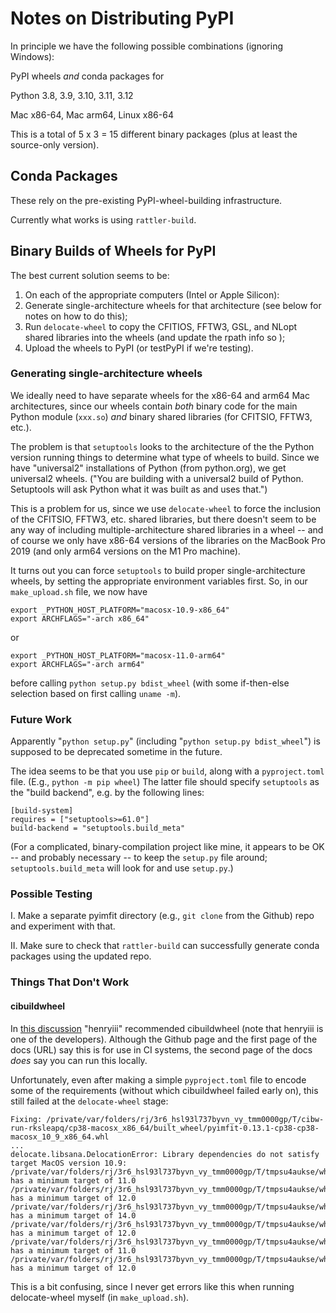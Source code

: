 # Notes on Distributing PyPI

In principle we have the following possible combinations (ignoring Windows):

PyPI wheels *and* conda packages for

Python 3.8, 3.9, 3.10, 3.11, 3.12

Mac x86-64, Mac arm64, Linux x86-64

This is a total of 5 x 3 = 15 different binary packages (plus at least the
source-only version).


## Conda Packages

These rely on the pre-existing PyPI-wheel-building infrastructure.

Currently what works is using `rattler-build`.



## Binary Builds of Wheels for PyPI


The best current solution seems to be:


1. On each of the appropriate computers (Intel or Apple Silicon):
2. Generate single-architecture wheels for that architecture (see below for notes on how to do this);
3. Run `delocate-wheel` to copy the CFITIOS, FFTW3, GSL, and NLopt shared libraries into the wheels (and update the rpath info so );
4. Upload the wheels to PyPI (or testPyPI if we're testing).


### Generating single-architecture wheels

We ideally need to have separate wheels for the x86-64 and arm64 Mac architectures, since our wheels contain *both* binary code for the main Python module (`xxx.so`) *and* binary shared libraries (for CFITSIO, FFTW3, etc.).

The problem is that `setuptools` looks to the architecture of the the Python version running things to determine what type of wheels to build. Since we have "universal2" installations of Python (from python.org), we get universal2 wheels. ("You are building with a universal2 build of Python. Setuptools will ask Python what it was built as and uses that.")

This is a problem for us, since we use `delocate-wheel` to force the inclusion of the CFITSIO, FFTW3, etc. shared libraries, but there doesn't seem to be any way of including multiple-architecture shared libraries in a wheel -- and of course we only have x86-64 versions of the libraries on the MacBook Pro 2019 (and only arm64 versions on the M1 Pro machine).

It turns out you can force `setuptools` to build proper single-architecture wheels, by setting the appropriate environment variables first. So, in our `make_upload.sh` file, we now have

```
export _PYTHON_HOST_PLATFORM="macosx-10.9-x86_64"
export ARCHFLAGS="-arch x86_64"
```

or
```
export _PYTHON_HOST_PLATFORM="macosx-11.0-arm64"
export ARCHFLAGS="-arch arm64"
```

before calling `python setup.py bdist_wheel`
(with some if-then-else selection based on first calling `uname -m`).


### Future Work

Apparently "`python setup.py`" (including "`python setup.py bdist_wheel`") is supposed
to be deprecated sometime in the future.

The idea seems to be that you use `pip` or `build`, along with a `pyproject.toml` file.
(E.g., `python -m pip wheel`) The latter file should specify `setuptools` as the "build backend", e.g. by the following lines:

```
[build-system]
requires = ["setuptools>=61.0"]
build-backend = "setuptools.build_meta"
```

(For a complicated, binary-compilation project like mine, it appears to be OK -- and probably necessary -- to keep the `setup.py` file around; `setuptools.build_meta` will
look for and use `setup.py`.)


### Possible Testing

I. Make a separate pyimfit directory (e.g., `git clone` from the Github) repo and experiment with that.

II. Make sure to check that `rattler-build` can successfully generate conda packages
using the updated repo.



### Things That Don't Work

#### cibuildwheel

In [this discussion](https://github.com/pypa/wheel/issues/573) "henryiii" recommended cibuildwheel (note that henryiii is one of the developers). Although the Github page and the first page of the docs (URL) say this is for use in CI systems, the second page of the docs *does* say you can run this locally.

Unfortunately, even after making a simple `pyproject.toml` file to encode some of the requirements (without which cibuildwheel failed early on), this still failed at the `delocate-wheel` stage:

```
Fixing: /private/var/folders/rj/3r6_hsl93l737byvn_vy_tmm0000gp/T/cibw-run-rksleapq/cp38-macosx_x86_64/built_wheel/pyimfit-0.13.1-cp38-cp38-macosx_10_9_x86_64.whl
...
delocate.libsana.DelocationError: Library dependencies do not satisfy target MacOS version 10.9:
/private/var/folders/rj/3r6_hsl93l737byvn_vy_tmm0000gp/T/tmpsu4aukse/wheel/pyimfit/.dylibs/libgsl.27.dylib has a minimum target of 11.0
/private/var/folders/rj/3r6_hsl93l737byvn_vy_tmm0000gp/T/tmpsu4aukse/wheel/pyimfit/.dylibs/libnlopt.0.11.1.dylib has a minimum target of 12.0
/private/var/folders/rj/3r6_hsl93l737byvn_vy_tmm0000gp/T/tmpsu4aukse/wheel/pyimfit/.dylibs/libomp.dylib has a minimum target of 14.0
/private/var/folders/rj/3r6_hsl93l737byvn_vy_tmm0000gp/T/tmpsu4aukse/wheel/pyimfit/.dylibs/libfftw3_threads.3.dylib has a minimum target of 12.0
/private/var/folders/rj/3r6_hsl93l737byvn_vy_tmm0000gp/T/tmpsu4aukse/wheel/pyimfit/.dylibs/libgslcblas.0.dylib has a minimum target of 11.0
/private/var/folders/rj/3r6_hsl93l737byvn_vy_tmm0000gp/T/tmpsu4aukse/wheel/pyimfit/.dylibs/libfftw3.3.dylib has a minimum target of 12.0
```

This is a bit confusing, since I never get errors like this when running delocate-wheel myself (in `make_upload.sh`).